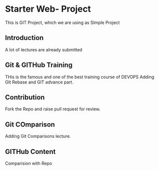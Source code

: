 # Starter Web- Project
This is GIT Project, which we are using as SImple Project


## Introduction
A lot of lectures are already submitted

## Git & GITHub Training
THis is the famous and one of the best training course of DEVOPS
Adding GIt Rebase and GIT advance part.

## Contribution
Fork the Repo and raise pull request for review.

## Git COmparison
Adding Git Comparisons lecture.

## GITHub Content
Comparision with Repo